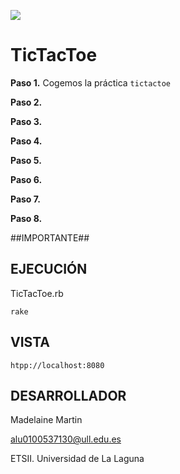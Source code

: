 ![](http://banot.etsii.ull.es/alu4103/STW/tictactoe.jpg)

TicTacToe
================================

**Paso 1.** Cogemos la práctica `tictactoe` 

**Paso 2.**

**Paso 3.** 

**Paso 4.** 

**Paso 5.** 

**Paso 6.** 

**Paso 7.** 

**Paso 8.** 

##IMPORTANTE##


## EJECUCIÓN ##

TicTacToe.rb

    rake

## VISTA ##

    htpp://localhost:8080


## DESARROLLADOR ##

Madelaine Martin

alu0100537130@ull.edu.es

ETSII. Universidad de La Laguna